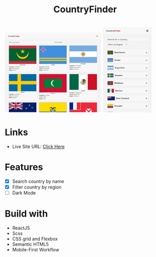 <h1 align="center"> CountryFinder <h1/>

<img width="60%" src="./src/img/design-web.png" alt="web image"/>
<img width="30%" src="./src/img/design-mobile.png" alt="mobile image"/>

# Links

- Live Site URL: [Click Here](https://country-finder-pearl.vercel.app/)

# Features

- [x] Search country by name
- [x] Filter country by region
- [ ] Dark Mode

# Build with

- ReactJS
- Scss
- CSS grid and Flexbox
- Semantic HTML5
- Mobile-First Workflow
